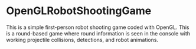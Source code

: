 # OpenGLRobotShootingGame
This is a simple first-person robot shooting game coded with OpenGL. This is a round-based game where round information is seen in the console with working projectile collisions, detections, and robot animations. 
